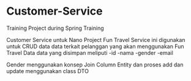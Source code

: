 # Customer-Service
Training Project during Spring Training

Customer Service untuk Nano Project Fun Travel
Service ini digunakan untuk CRUD data data terkait pelanggan yang akan menggunakan Fun Travel
Data data yang disimpan meliputi
-id
-nama
-gender
-email

Gender menggunakan konsep Join Column Entity
dan proses add dan update menggunakan class DTO
